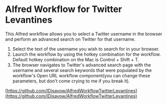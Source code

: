 # Alfred Workflow for Twitter Levantines
This Alfred workflow allows you to select a Twitter username in the browser and perform an advanced search on Twitter for that username.

1. Select the text of the username you wish to search for in your browser.
2. Launch the workflow by using the hotkey combination for the workflow. Default hotkey combination on the Mac is Control + Shift + T.
3. The browser navigates to Twitter's advanced search page with the username and several search keywords that were populated by the workflow's Open URL workflow component(you can change these parameters, but don't come crying to me if you break it).


[https://github.com/IDisavow/AlfredWorkflowTwitterLevantines](https://github.com/IDisavow/AlfredWorkflowTwitterLevantines)
